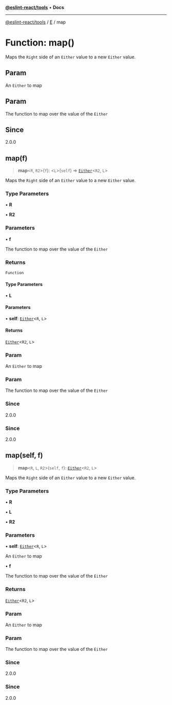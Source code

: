 [**@eslint-react/tools**](../../../README.md) • **Docs**

***

[@eslint-react/tools](../../../README.md) / [E](../README.md) / map

# Function: map()

Maps the `Right` side of an `Either` value to a new `Either` value.

## Param

An `Either` to map

## Param

The function to map over the value of the `Either`

## Since

2.0.0

## map(f)

> **map**\<`R`, `R2`\>(`f`): \<`L`\>(`self`) => [`Either`](../type-aliases/Either.md)\<`R2`, `L`\>

Maps the `Right` side of an `Either` value to a new `Either` value.

### Type Parameters

• **R**

• **R2**

### Parameters

• **f**

The function to map over the value of the `Either`

### Returns

`Function`

#### Type Parameters

• **L**

#### Parameters

• **self**: [`Either`](../type-aliases/Either.md)\<`R`, `L`\>

#### Returns

[`Either`](../type-aliases/Either.md)\<`R2`, `L`\>

### Param

An `Either` to map

### Param

The function to map over the value of the `Either`

### Since

2.0.0

### Since

2.0.0

## map(self, f)

> **map**\<`R`, `L`, `R2`\>(`self`, `f`): [`Either`](../type-aliases/Either.md)\<`R2`, `L`\>

Maps the `Right` side of an `Either` value to a new `Either` value.

### Type Parameters

• **R**

• **L**

• **R2**

### Parameters

• **self**: [`Either`](../type-aliases/Either.md)\<`R`, `L`\>

An `Either` to map

• **f**

The function to map over the value of the `Either`

### Returns

[`Either`](../type-aliases/Either.md)\<`R2`, `L`\>

### Param

An `Either` to map

### Param

The function to map over the value of the `Either`

### Since

2.0.0

### Since

2.0.0
